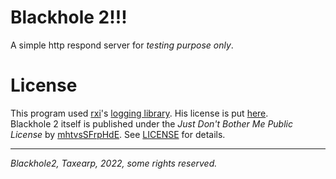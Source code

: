 # Blackhole 2!!!

A simple http respond server for _testing purpose only_.

# License

This program used [rxi](https://github.com/rxi)'s [logging library](https://github.com/rxi/log.c). His license is put [here](license/log.c.txt).  
Blackhole 2 itself is published under the _Just Don't Bother Me Public License_ by [mhtvsSFrpHdE](https://github.com/mhtvsSFrpHdE). See [LICENSE](LICENSE) for details.

---

_Blackhole2, Taxearp, 2022, some rights reserved._
